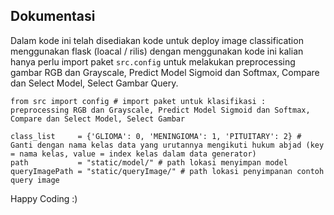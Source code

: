 ## Dokumentasi

Dalam kode ini telah disediakan kode untuk deploy image classification menggunakan flask (loacal / rilis) dengan menggunakan kode ini kalian hanya perlu import paket `src.config` untuk melakukan preprocessing gambar RGB dan Grayscale, Predict Model Sigmoid dan Softmax, Compare dan Select Model, Select Gambar Query.

```
from src import config # import paket untuk klasifikasi : preprocessing RGB dan Grayscale, Predict Model Sigmoid dan Softmax, Compare dan Select Model, Select Gambar

class_list     = {'GLIOMA': 0, 'MENINGIOMA': 1, 'PITUITARY': 2} # Ganti dengan nama kelas data yang urutannya mengikuti hukum abjad (key = nama kelas, value = index kelas dalam data generator)
path           = "static/model/" # path lokasi menyimpan model
queryImagePath = "static/queryImage/" # path lokasi penyimpanan contoh query image
```

Happy Coding :)
